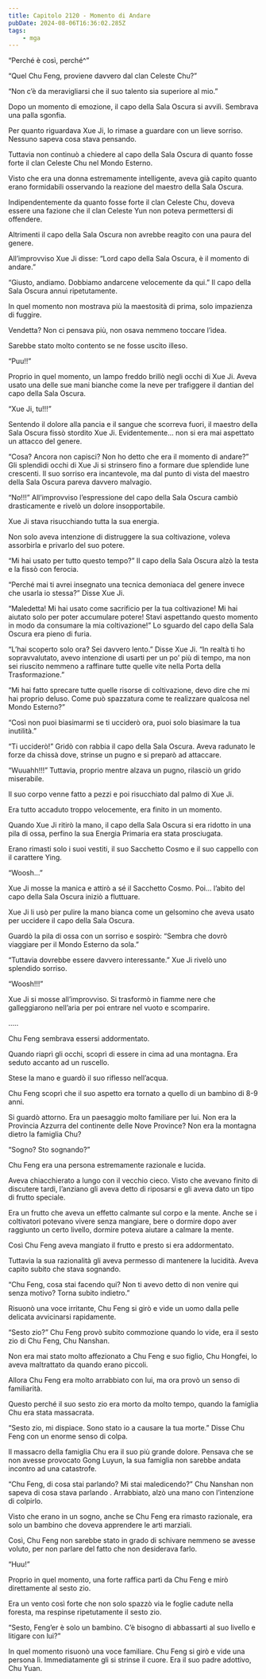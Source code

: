 ```yaml
---
title: Capitolo 2120 - Momento di Andare
pubDate: 2024-08-06T16:36:02.285Z
tags:
    - mga
---
```



“Perché è così, perché^”

“Quel Chu Feng, proviene davvero dal clan Celeste Chu?”

“Non c’è da meravigliarsi che il suo talento sia superiore al mio.”

Dopo un momento di emozione, il capo della Sala Oscura si avvilì. Sembrava una palla sgonfia.

Per quanto riguardava Xue Ji, lo rimase a guardare con un lieve sorriso. Nessuno sapeva cosa stava pensando.

Tuttavia non continuò a chiedere al capo della Sala Oscura di quanto fosse forte il clan Celeste Chu nel Mondo Esterno.

Visto che era una donna estremamente intelligente, aveva già capito quanto erano formidabili osservando la reazione del maestro della Sala Oscura.

Indipendentemente da quanto fosse forte il clan Celeste Chu, doveva essere una fazione che il clan Celeste Yun non poteva permettersi di offendere.

Altrimenti il capo della Sala Oscura non avrebbe reagito con una paura del genere.

All’improvviso Xue Ji disse: “Lord capo della Sala Oscura, è il momento di andare.”

“Giusto, andiamo. Dobbiamo andarcene velocemente da qui.” Il capo della Sala Oscura annuì ripetutamente.

In quel momento non mostrava più la maestosità di prima, solo impazienza di fuggire.

Vendetta? Non ci pensava più, non osava nemmeno toccare l’idea.

Sarebbe stato molto contento se ne fosse uscito illeso.

“Puu!!”

Proprio in quel momento, un lampo freddo brillò negli occhi di Xue Ji. Aveva usato una delle sue mani bianche come la neve per trafiggere il dantian del capo della Sala Oscura.

“Xue Ji, tu!!!”

Sentendo il dolore alla pancia e il sangue che scorreva fuori, il maestro della Sala Oscura fissò stordito Xue Ji. Evidentemente… non si era mai aspettato un attacco del genere.

“Cosa? Ancora non capisci? Non ho detto che era il momento di andare?” Gli splendidi occhi di Xue Ji si strinsero fino a formare due splendide lune crescenti. Il suo sorriso era incantevole, ma dal punto di vista del maestro della Sala Oscura pareva davvero malvagio.

“No!!!” All’improvviso l’espressione del capo della Sala Oscura cambiò drasticamente e rivelò un dolore insopportabile.

Xue Ji stava risucchiando tutta la sua energia.

Non solo aveva intenzione di distruggere la sua coltivazione, voleva assorbirla e privarlo del suo potere.

“Mi hai usato per tutto questo tempo?” Il capo della Sala Oscura alzò la testa e la fissò con ferocia.

“Perché mai ti avrei insegnato una tecnica demoniaca del genere invece che usarla io stessa?” Disse Xue Ji.

“Maledetta! Mi hai usato come sacrificio per la tua coltivazione! Mi hai aiutato solo per poter accumulare potere! Stavi aspettando questo momento in modo da consumare la mia coltivazione!” Lo sguardo del capo della Sala Oscura era pieno di furia.

“L’hai scoperto solo ora? Sei davvero lento.” Disse Xue Ji. “In realtà ti ho sopravvalutato, avevo intenzione di usarti per un po’ più di tempo, ma non sei riuscito nemmeno a raffinare tutte quelle vite nella Porta della Trasformazione.”

“Mi hai fatto sprecare tutte quelle risorse di coltivazione, devo dire che mi hai proprio deluso. Come può spazzatura come te realizzare qualcosa nel Mondo Esterno?”

“Così non puoi biasimarmi se ti ucciderò ora, puoi solo biasimare la tua inutilità.”

“Ti ucciderò!” Gridò con rabbia il capo della Sala Oscura. Aveva radunato le forze da chissà dove, strinse un pugno e si preparò ad attaccare.

“Wuuahh!!!” Tuttavia, proprio mentre alzava un pugno, rilasciò un grido miserabile.

Il suo corpo venne fatto a pezzi e poi risucchiato dal palmo di Xue Ji.

Era tutto accaduto troppo velocemente, era finito in un momento.

Quando Xue Ji ritirò la mano, il capo della Sala Oscura si era ridotto in una pila di ossa, perfino la sua Energia Primaria era stata prosciugata.

Erano rimasti solo i suoi vestiti, il suo Sacchetto Cosmo e il suo cappello con il carattere Ying.

“Woosh…”

Xue Ji mosse la manica e attirò a sé il Sacchetto Cosmo. Poi… l’abito del capo della Sala Oscura iniziò a fluttuare.

Xue Ji li usò per pulire la mano bianca come un gelsomino che aveva usato per uccidere il capo della Sala Oscura.

Guardò la pila di ossa con un sorriso e sospirò: “Sembra che dovrò viaggiare per il Mondo Esterno da sola.”

“Tuttavia dovrebbe essere davvero interessante.” Xue Ji rivelò uno splendido sorriso.

“Woosh!!!”

Xue Ji si mosse all’improvviso. Si trasformò in fiamme nere che galleggiarono nell’aria per poi entrare nel vuoto e scomparire.

…..

Chu Feng sembrava essersi addormentato.

Quando riaprì gli occhi, scoprì di essere in cima ad una montagna. Era seduto accanto ad un ruscello.

Stese la mano e guardò il suo riflesso nell’acqua.

Chu Feng scoprì che il suo aspetto era tornato a quello di un bambino di 8-9 anni.

Si guardò attorno. Era un paesaggio molto familiare per lui. Non era la Provincia Azzurra del continente delle Nove Province? Non era la montagna dietro la famiglia Chu?

“Sogno? Sto sognando?”

Chu Feng era una persona estremamente razionale e lucida.

Aveva chiacchierato a lungo con il vecchio cieco. Visto che avevano finito di discutere tardi, l’anziano gli aveva detto di riposarsi e gli aveva dato un tipo di frutto speciale.

Era un frutto che aveva un effetto calmante sul corpo e la mente. Anche se i coltivatori potevano vivere senza mangiare, bere o dormire dopo aver raggiunto un certo livello, dormire poteva aiutare a calmare la mente.

Così Chu Feng aveva mangiato il frutto e presto si era addormentato.

Tuttavia la sua razionalità gli aveva permesso di mantenere la lucidità. Aveva capito subito che stava sognando.

“Chu Feng, cosa stai facendo qui? Non ti avevo detto di non venire qui senza motivo? Torna subito indietro.”

Risuonò una voce irritante, Chu Feng si girò e vide un uomo dalla pelle delicata avvicinarsi rapidamente.

“Sesto zio?” Chu Feng provò subito commozione quando lo vide, era il sesto zio di Chu Feng, Chu Nanshan.

Non era mai stato molto affezionato a Chu Feng e suo figlio, Chu Hongfei, lo aveva maltrattato da quando erano piccoli.

Allora Chu Feng era molto arrabbiato con lui, ma ora provò un senso di familiarità.

Questo perché il suo sesto zio era morto da molto tempo, quando la famiglia Chu era stata massacrata.

“Sesto zio, mi dispiace. Sono stato io a causare la tua morte.” Disse Chu Feng con un enorme senso di colpa.

Il massacro della famiglia Chu era il suo più grande dolore. Pensava che se non avesse provocato Gong Luyun, la sua famiglia non sarebbe andata incontro ad una catastrofe.

“Chu Feng, di cosa stai parlando? Mi stai maledicendo?” Chu Nanshan non sapeva di cosa stava parlando . Arrabbiato, alzò una mano con l’intenzione di colpirlo.

Visto che erano in un sogno, anche se Chu Feng era rimasto razionale, era solo un bambino che doveva apprendere le arti marziali.

Così, Chu Feng non sarebbe stato in grado di schivare nemmeno se avesse voluto, per non parlare del fatto che non desiderava farlo.

“Huu!”

Proprio in quel momento, una forte raffica partì da Chu Feng e mirò direttamente al sesto zio.

Era un vento così forte che non solo spazzò via le foglie cadute nella foresta, ma respinse ripetutamente il sesto zio.

“Sesto, Feng’er è solo un bambino. C’è bisogno di abbassarti al suo livello e litigare con lui?”

In quel momento risuonò una voce familiare. Chu Feng si girò e vide una persona lì. Immediatamente gli si strinse il cuore. Era il suo padre adottivo, Chu Yuan.


